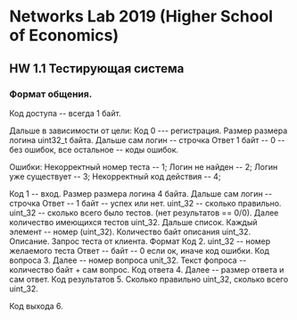 # Networks Lab 2019 (Higher School of Economics)
## HW 1.1 Тестирующая система
### Формат общения. 

Код доступа -- всегда 1 байт. 

Дальше в зависимости от цели:
Код 0 --- регистрация. Размер размера логина uint32_t байта. Дальше сам логин -- строчка
Ответ 1 байт -- 0 -- без ошибок, все остальное -- коды ошибок. 

Ошибки:
Некорректный номер теста -- 1;
Логин не найден -- 2;
Логин уже существует -- 3;
Некорректный код действия -- 4;

Код 1 -- вход. Размер размера логина 4 байта. Дальше сам логин -- строчка 
Ответ -- 
1 байт -- успех или нет. uint_32 -- сколько правильно. uint_32 -- сколько всего было тестов.  (нет результатов == 0/0). Далее количество имеющихся тестов uint_32. Дальше список. Каждый элемент -- номер (uint_32). Количество байт описания uint_32. Описание.
Запрос теста от клиента. Формат 
Код 2. uint_32 -- номер желаемого теста
Ответ -- байт -- 0 если ок, иначе код ошибки.
Код вопроса 3. Далее -- номер вопроса unit_32. Текст фопроса -- количество байт + сам вопрос.
Код ответа 4. Далее -- размер ответа и сам ответ.
Код результатов 5. Сколько правильно uint_32, сколько всего uint_32.

Код выхода 6. 

